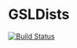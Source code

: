# GSLDists

[![Build Status](https://travis-ci.org/simonbyrne/GSLDists.jl.png)](https://travis-ci.org/simonbyrne/GSLDists.jl)
